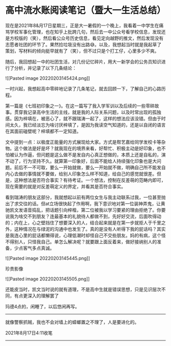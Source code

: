 # 高中流水账阅读笔记（暨大一生活总结）

现在是2021年8&月17日星期三，正是大一暑假的一个晚上，我看着一中学生在痛骂学校军事化管理，也在知乎上批跨几句，然后去一中公众号看学校信息，发现还是方校版的（笑），然后看公众号历史信息，看见定向越野的推文，然后发现没有志愿者社团的环节了。果然捡垃圾没有出路😅。以及，我想起当时就是我起草了策划，写材料的倾向挺早就有了（笑），但不过只是个打工仔，心里多少不爽。

随后，我回想起一中的社团生活，对几份记忆碎片，用大一新学会的公务员知识进行了分析，并记录了以下几条结论：

![[Pasted image 20220203145424.png]]

一时兴起，我想起高中零碎地记录了几条笔记，就去回顾一下，了解自己的心路历程。

第一篇是《七班初印象之一》。在这一篇写了我入学军训以及后续的一些零碎故事。贯穿我记录高中生活的主线，就是我的人际关系问题，以及时常出现的孤独感。因为梓填在，被恶心了，就不跟瑞涛一起了，这样的想法应该没错。但由于时间太久，我已经淡忘为啥讨厌梓填了，是因为我读空气知道的，还是以自闭的语言在其面前碰壁呢？梓填都不一定知道。

文中提到一点：以极度正能量的方式展现给大家。方式是帮艺嘉给同学发校卡等杂物。这个做法是好是坏？就我现在的境界来看，好帮忙、积极主动是好印象，也不怕被认为作逼，但问题是这么做不是发自内心真正想做的，本质上还是自私的，演不动了，行为坚持不久。就算第一印象好，后面不能给人持续强化印象也是大问题。前后不一不可取，要么一开始就做，要么一开始就不做，明确自己所不能发自内心去做的事情就不要做，给别人印象怎么样不知道，给自己的感觉就很差。但是，这种想法是否符合事实？有待考证。一个想法，控制在反差萌的范畴内即可，现在需要的就是对反差萌定义的界定，并看其是否符合事实。

看到瑞涛的朋友这部分，我就想起以前有两位女生与我主动联系过我，一位甚至抛出了求交往的话。但at立场很快起了作用啊，我下意识地对第一位装神弄鬼，让黄驰凯文发语音捣乱，把话题引向梓楷，第二位被我以学习要紧的理由拒绝了。你要说我为啥交不到朋友？连最基本的礼貌待人都做不到，先好好交流，后面吹得动的；内在上，心之壁挡住了想要深入的人，结合起来就是在第一步就拒人于千里之外，这种情况在与绿泥的沟通中也发生了。真的是没有人听得下我的屁话吗？其实是我连心里的屁话都懒得说，心理低潮时却怪自己不交些朋友。妈的有病，这个怪不得别人，只怪我自己。单怎么解决呢？就要跟上面反着来，做好接纳别人的准备，少点客气多点真诚。

![[Pasted image 20220203145445.png]]

珍贵影像

![[Pasted image 20220203145505.png]]

还能皮当时，凯文当时说的就有道理，不是高中生就是错误思想，只是见识层次不同，有点更深入的理解罢了

玛德4点的，闲睡了，以后悠闲再写。

---

就像警察抓贼，我也不会对墙上的蟑螂置之不理了，人是要进化的。

2021年8月17日4:11收笔

---
